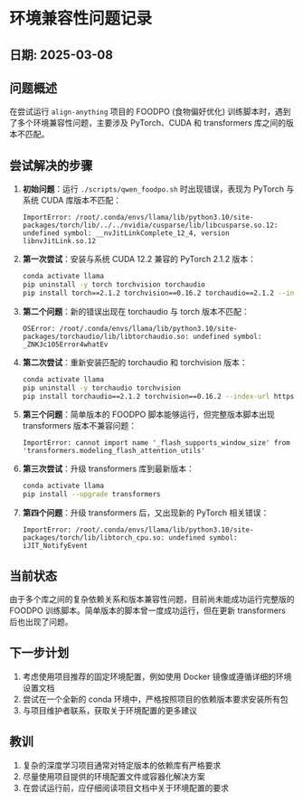# 环境兼容性问题记录

## 日期: 2025-03-08

## 问题概述

在尝试运行 `align-anything` 项目的 FOODPO (食物偏好优化) 训练脚本时，遇到了多个环境兼容性问题，主要涉及 PyTorch、CUDA 和 transformers 库之间的版本不匹配。

## 尝试解决的步骤

1. **初始问题**：运行 `./scripts/qwen_foodpo.sh` 时出现错误，表现为 PyTorch 与系统 CUDA 库版本不匹配：
   ```
   ImportError: /root/.conda/envs/llama/lib/python3.10/site-packages/torch/lib/../../nvidia/cusparse/lib/libcusparse.so.12: undefined symbol: __nvJitLinkComplete_12_4, version libnvJitLink.so.12
   ```

2. **第一次尝试**：安装与系统 CUDA 12.2 兼容的 PyTorch 2.1.2 版本：
   ```bash
   conda activate llama
   pip uninstall -y torch torchvision torchaudio
   pip install torch==2.1.2 torchvision==0.16.2 torchaudio==2.1.2 --index-url https://download.pytorch.org/whl/cu121
   ```

3. **第二个问题**：新的错误出现在 torchaudio 与 torch 版本不匹配：
   ```
   OSError: /root/.conda/envs/llama/lib/python3.10/site-packages/torchaudio/lib/libtorchaudio.so: undefined symbol: _ZNK3c105Error4whatEv
   ```

4. **第二次尝试**：重新安装匹配的 torchaudio 和 torchvision 版本：
   ```bash
   conda activate llama
   pip uninstall -y torchaudio torchvision
   pip install torchaudio==2.1.2 torchvision==0.16.2 --index-url https://download.pytorch.org/whl/cu121
   ```
   
5. **第三个问题**：简单版本的 FOODPO 脚本能够运行，但完整版本脚本出现 transformers 版本不兼容问题：
   ```
   ImportError: cannot import name '_flash_supports_window_size' from 'transformers.modeling_flash_attention_utils'
   ```

6. **第三次尝试**：升级 transformers 库到最新版本：
   ```bash
   conda activate llama
   pip install --upgrade transformers
   ```

7. **第四个问题**：升级 transformers 后，又出现新的 PyTorch 相关错误：
   ```
   ImportError: /root/.conda/envs/llama/lib/python3.10/site-packages/torch/lib/libtorch_cpu.so: undefined symbol: iJIT_NotifyEvent
   ```

## 当前状态

由于多个库之间的复杂依赖关系和版本兼容性问题，目前尚未能成功运行完整版的 FOODPO 训练脚本。简单版本的脚本曾一度成功运行，但在更新 transformers 后也出现了问题。

## 下一步计划

1. 考虑使用项目推荐的固定环境配置，例如使用 Docker 镜像或遵循详细的环境设置文档
2. 尝试在一个全新的 conda 环境中，严格按照项目的依赖版本要求安装所有包
3. 与项目维护者联系，获取关于环境配置的更多建议

## 教训

1. 复杂的深度学习项目通常对特定版本的依赖库有严格要求
2. 尽量使用项目提供的环境配置文件或容器化解决方案
3. 在尝试运行前，应仔细阅读项目文档中关于环境配置的要求 